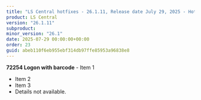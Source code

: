 ```yaml
---
title: "LS Central hotfixes - 26.1.11, Release date July 29, 2025 - Hotfixes"
product: LS Central
version: "26.1.11"
subproduct: 
minor_version: "26.1"
date: 2025-07-29 00:00:00+00:00
order: 23
guid: abeb110f6eb955ebf314db97ffe85953a96838e8
---
```


**72254 Logon with barcode** - Item 1- Item 2- Item 3- Details not available.
